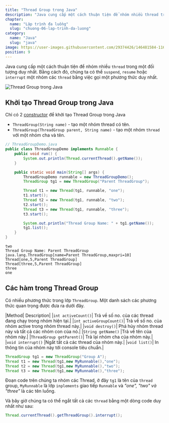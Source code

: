```yaml
---
title: "Thread Group trong Java"
description: "Java cung cấp một cách thuận tiện để nhóm nhiều thread trong một đối tượng duy nhất. Bằng cách đó, chúng ta có thể suspend, resume hoặc ` interrupt một nhóm các thread bằng việc gọi một phương thức duy nhất."
chapter:
  name: "Lập trình đa luồng"
  slug: "chuong-06-lap-trinh-da-luong"
category:
  name: "Java"
  slug: "java"
image: https://user-images.githubusercontent.com/29374426/146481584-116afdfd-3676-4c73-87d7-15bdd8b6b927.png
position: 9
---
```


Java cung cấp một cách thuận tiện để nhóm nhiều `thread` trong một đối tượng duy nhất. Bằng cách đó, chúng ta có thể `suspend`, `resume` hoặc `interrupt` một nhóm các `thread` bằng việc gọi một phương thức duy nhất.

![Thread Group trong Java](https://user-images.githubusercontent.com/29374426/146481584-116afdfd-3676-4c73-87d7-15bdd8b6b927.png)

## Khởi tạo Thread Group trong Java

Chỉ có 2 [constructor](/bai-viet/java/constructor-trong-java) để khởi tạo Thread Group trong Java

- `ThreadGroup(String name)` - tạo một nhóm thread có tên.
- `ThreadGroup(ThreadGroup parent, String name)` - tạo một nhóm `thread` với một nhóm cha và tên.

```java
// ThreadGroupDemo.java
public class ThreadGroupDemo implements Runnable {
    public void run() {
        System.out.println(Thread.currentThread().getName());
    }

    public static void main(String[] args) {
        ThreadGroupDemo runnable = new ThreadGroupDemo();
        ThreadGroup tg1 = new ThreadGroup("Parent ThreadGroup");

        Thread t1 = new Thread(tg1, runnable, "one");
        t1.start();
        Thread t2 = new Thread(tg1, runnable, "two");
        t2.start();
        Thread t3 = new Thread(tg1, runnable, "three");
        t3.start();

        System.out.println("Thread Group Name: " + tg1.getName());
        tg1.list();
    }
}
```

<content-result>
    <code>two</code><br/>
    <code>Thread Group Name: Parent ThreadGroup</code><br/>
    <code>java.lang.ThreadGroup[name=Parent ThreadGroup,maxpri=10]</code><br/>
        <code>Thread[one,5,Parent ThreadGroup]</code><br/>
        <code>Thread[three,5,Parent ThreadGroup]</code><br/>
    <code>three</code><br/>
    <code>one</code><br/>
</content-result>

## Các hàm trong Thread Group

Có nhiều phương thức trong lớp `ThreadGroup`. Một danh sách các phương thức quan trọng được đưa ra dưới đây.

|Method| Description| |`int activeCount()`| Trả về số no. của các thread đang chạy trong nhóm hiện tại.| |`int activeGroupCount()`| Trả về số no. của nhóm active trong nhóm thread này.| |`void destroy()`| Phá hủy nhóm thread này và tất cả các nhóm con của nó.| |`String getName()` |Trả về tên của nhóm này.| |`ThreadGroup getParent()`| Trả lại nhóm cha của nhóm này.| |`void interrupt()` |Ngắt tất cả các thread của nhóm này.| |`void list()`| In thông tin của nhóm này tới console tiêu chuẩn.|

```java
ThreadGroup tg1 = new ThreadGroup("Group A");
Thread t1 = new Thread(tg1,new MyRunnable(),"one");
Thread t2 = new Thread(tg1,new MyRunnable(),"two");
Thread t3 = new Thread(tg1,new MyRunnable(),"three");
```

Đoạn code trên chúng ta nhóm các Thread, ở đây `tg1` là tên của `thread` group, `MyRunnable` là lớp `inplements` giao tiếp `Runnable` và _"one", "two" và "three"_ là các tên luồng.

Và bây giờ chúng ta có thể ngắt tất cả các `thread` bằng một dòng code duy nhất như sau:

```java
Thread.currentThread().getThreadGroup().interrupt();
```
